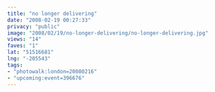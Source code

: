 ```yaml
---
title: "no longer delivering"
date: "2008-02-19 00:27:33"
privacy: "public"
image: "2008/02/19/no-longer-delivering/no-longer-delivering.jpg"
views: "14"
faves: "1"
lat: "51516681"
lng: "-205543"
tags:
- "photowalk:london=20080216"
- "upcoming:event=396676"
---
```


